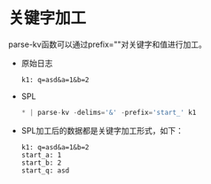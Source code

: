 # 关键字加工
parse-kv函数可以通过prefix=""对关键字和值进行加工。
* 原始日志
  ```
  k1: q=asd&a=1&b=2
  ```
* SPL
  ```python
  * | parse-kv -delims='&' -prefix='start_' k1
  ```
* SPL加工后的数据都是关键字加工形式，如下：
  ```
  k1: q=asd&a=1&b=2
  start_a: 1
  start_b: 2
  start_q: asd
  ```